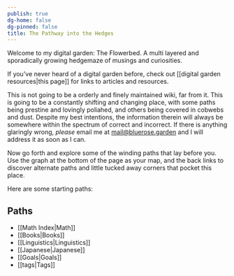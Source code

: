 ```yaml
---
publish: true
dg-home: false
dg-pinned: false
title: The Pathway into the Hedges
---
```


Welcome to my digital garden: The Flowerbed. A multi layered and sporadically growing hedgemaze of musings and curiosities.

If you've never heard of a digital garden before, check out [[digital garden resources|this page]] for links to articles and resources.

This is not going to be a orderly and finely maintained wiki, far from it. This is going to be a constantly shifting and changing place, with some paths being prestine and lovingly poliahed, and others being covered in cobwebs and dust. Despite my best intentions, the information therein will always be somewhere within the spectrum of correct and incorrect. If there is anything glaringly wrong, *please* email me at [mail@bluerose.garden](mailto:mail@bluerose.garden) and I will address it as soon as I can.

Now go forth and explore some of the winding paths that lay before you. Use the graph at the bottom of the page as your map, and the back links to discover alternate paths and little tucked away corners that pocket this place.

Here are some starting paths:

## Paths
- [[Math Index|Math]]
- [[Books|Books]]
- [[Linguistics|Linguistics]]
- [[Japanese|Japanese]]
- [[Goals|Goals]]
- [[tags|Tags]]
